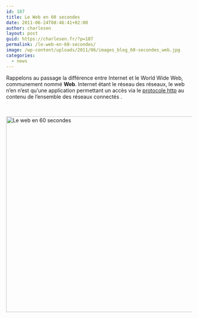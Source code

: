 ```yaml
---
id: 187
title: Le Web en 60 secondes
date: 2011-06-24T08:46:41+02:00
author: charlesen
layout: post
guid: https://charlesen.fr/?p=187
permalink: /le-web-en-60-secondes/
image: /wp-content/uploads/2011/06/images_blog_60-secondes_web.jpg
categories:
  - news
---
```

Rappelons au passage la différence entre Internet et le World Wide Web, communement nommé **Web**. Internet étant le réseau des réseaux, le web n&rsquo;en n&rsquo;est qu&rsquo;une application permettant un accès via le [protocole http](http://fr.wikipedia.org/wiki/Hypertext_Transfer_Protocol "http sur Wikipédia") au contenu de l&rsquo;ensemble des réseaux connectés .

 

<img loading="lazy" class=" size-full wp-image-186" style="display: block; margin-left: auto; margin-right: auto;" title="Le web en 60 secondes" src="https://charlesen.fr/wp-content/uploads/2011/06/images_blog_60-secondes_web.jpg" alt="Le web en 60 secondes" width="750" height="531" srcset="https://charlesen.fr/wp-content/uploads/2011/06/images_blog_60-secondes_web.jpg 750w, https://charlesen.fr/wp-content/uploads/2011/06/images_blog_60-secondes_web-300x212.jpg 300w, https://charlesen.fr/wp-content/uploads/2011/06/images_blog_60-secondes_web-700x496.jpg 700w" sizes="(max-width: 750px) 100vw, 750px" />